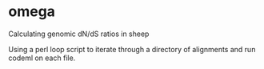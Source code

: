 # omega
Calculating genomic dN/dS ratios in sheep

Using a perl loop script to iterate through a directory of alignments and run codeml on each file.
